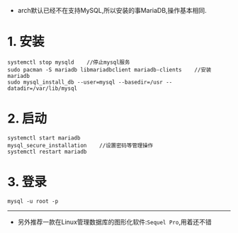 - arch默认已经不在支持MySQL,所以安装的事MariaDB,操作基本相同.

# 1. 安装

```
systemctl stop mysqld    //停止mysql服务
sudo pacman -S mariadb libmariadbclient mariadb-clients    //安装mariadb
sudo mysql_install_db --user=mysql --basedir=/usr --datadir=/var/lib/mysql
```

# 2. 启动

```
systemctl start mariadb
mysql_secure_installation    //设置密码等管理操作
systemctl restart mariadb
```

# 3. 登录

```
mysql -u root -p
```

----

- 另外推荐一款在Linux管理数据库的图形化软件:`Sequel Pro`,用着还不错